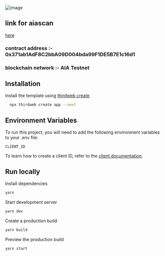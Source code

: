 ![image](https://github.com/user-attachments/assets/ad1f81a0-a171-4dae-9db6-f0baff22a41c)



## link for aiascan

 [here](https://testnet.aiascan.com/address/0x371ab1AdF8C2bbA09D004bda99F1DE5B7E1c16d1)

### contract address :- 0x371ab1AdF8C2bbA09D004bda99F1DE5B7E1c16d1

### blockchain network :- AIA Testnet



## Installation

Install the template using [thirdweb create](https://portal.thirdweb.com/cli/create)

```bash
  npx thirdweb create app --next
```

## Environment Variables

To run this project, you will need to add the following environment variables to your .env file:

`CLIENT_ID`

To learn how to create a client ID, refer to the [client documentation](https://portal.thirdweb.com/typescript/v5/client). 

## Run locally

Install dependencies

```bash
yarn
```

Start development server

```bash
yarn dev
```

Create a production build

```bash
yarn build
```

Preview the production build

```bash
yarn start
```


